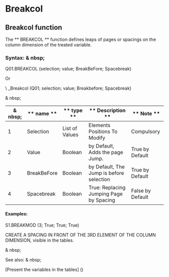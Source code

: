 # Breakcol

## Breakcol function

The ** BREAKCOL ** function defines leaps of pages or spacings on the column dimension of the treated variable.

### Syntax: & nbsp;

Q01.BREAKCOL (selection; value; BreakBeFore; Spacebreak)

Or

\ _Breakcol (Q01; selection; value; Breakbefore; Spacebreak)

& nbsp;

| & nbsp; | ** name ** | ** type ** | ** Description ** | ** Note ** |
| --- | --- | --- | --- | --- |
| &#49; | Selection | List of Values ​​| Elements Positions To Modify | Compulsory |
| &#50; | Value | Boolean | by Default, Adds the page Jump. | True by Default |
| &#51; | BreakBeFore | Boolean | by Default, The Jump is before selection | True by Default |
| &#52; | Spacebreak | Boolean | True: Replacing Jumping Page by Spacing | False by Default |


#### Examples:

S1.BREAKMOD (3; True; True; True)

CREATE A SPACING IN FRONT OF THE 3RD ELEMENT OF THE COLUMN DIMENSION, visible in the tables.

& nbsp;

See also: & nbsp;

[Present the variables in the tables] (<pretenderlesvariableables whilestAb1.md>)